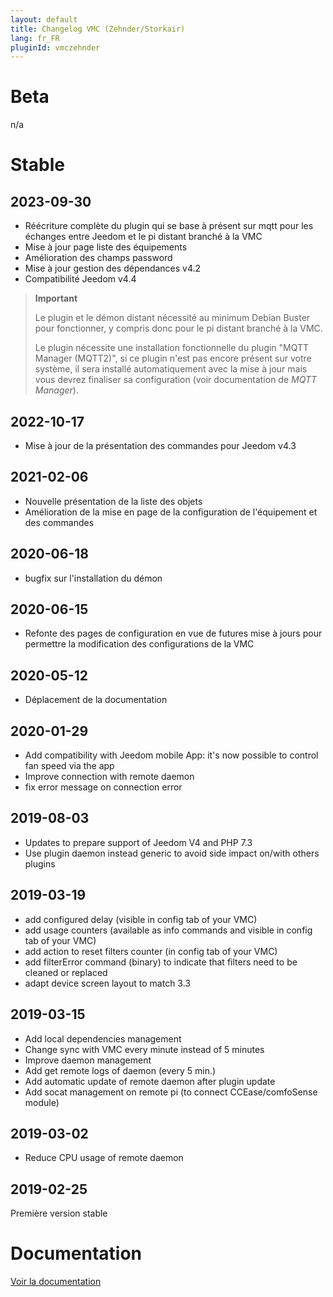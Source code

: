 ```yaml
---
layout: default
title: Changelog VMC (Zehnder/Storkair)
lang: fr_FR
pluginId: vmczehnder
---
```


# Beta

n/a

# Stable

## 2023-09-30

- Réécriture complète du plugin qui se base à présent sur mqtt pour les échanges entre Jeedom et le pi distant branché à la VMC
- Mise à jour page liste des équipements
- Amélioration des champs password
- Mise à jour gestion des dépendances v4.2
- Compatibilité Jeedom v4.4

> **Important**
>
> Le plugin et le démon distant nécessité au minimum Debian Buster pour fonctionner, y compris donc pour le pi distant branché à la VMC.
>
> Le plugin nécessite une installation fonctionnelle du plugin "MQTT Manager (MQTT2)", si ce plugin n'est pas encore présent sur votre système, il sera installé automatiquement avec la mise à jour mais vous devrez finaliser sa configuration (voir documentation de *MQTT Manager*).

## 2022-10-17

- Mise à jour de la présentation des commandes pour Jeedom v4.3

## 2021-02-06

- Nouvelle présentation de la liste des objets
- Amélioration de la mise en page de la configuration de l'équipement et des commandes

## 2020-06-18

- bugfix sur l'installation du démon

## 2020-06-15

- Refonte des pages de configuration en vue de futures mise à jours pour permettre la modification des configurations de la VMC

## 2020-05-12

- Déplacement de la documentation

## 2020-01-29

- Add compatibility with Jeedom mobile App: it's now possible to control fan speed via the app
- Improve connection with remote daemon
- fix error message on connection error

## 2019-08-03

- Updates to prepare support of Jeedom V4 and PHP 7.3
- Use plugin daemon instead generic to avoid side impact on/with others plugins

## 2019-03-19

- add configured delay (visible in config tab of your VMC)
- add usage counters (available as info commands and visible in config tab of your VMC)
- add action to reset filters counter (in config tab of your VMC)
- add filterError command (binary) to indicate that filters need to be cleaned or replaced
- adapt device screen layout to match 3.3

## 2019-03-15

- Add local dependencies management
- Change sync with VMC every minute instead of 5 minutes
- Improve daemon management
- Add get remote logs of daemon (every 5 min.)
- Add automatic update of remote daemon after plugin update
- Add socat management on remote pi (to connect CCEase/comfoSense module)

## 2019-03-02

- Reduce CPU usage of remote daemon

## 2019-02-25

Première version stable

# Documentation

[Voir la documentation]({{site.baseurl}}/{{page.pluginId}})
